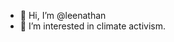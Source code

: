 - 👋 Hi, I’m @leenathan
- 👀 I’m interested in climate activism.

<!---
leenathan/leenathan is a ✨ special ✨ repository because its `README.md` (this file) appears on your GitHub profile.
You can click the Preview link to take a look at your changes.
--->
